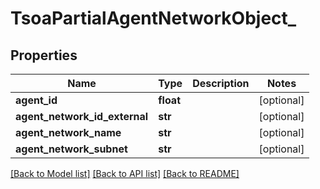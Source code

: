 # TsoaPartialAgentNetworkObject_

## Properties
Name | Type | Description | Notes
------------ | ------------- | ------------- | -------------
**agent_id** | **float** |  | [optional] 
**agent_network_id_external** | **str** |  | [optional] 
**agent_network_name** | **str** |  | [optional] 
**agent_network_subnet** | **str** |  | [optional] 

[[Back to Model list]](../README.md#documentation-for-models) [[Back to API list]](../README.md#documentation-for-api-endpoints) [[Back to README]](../README.md)

